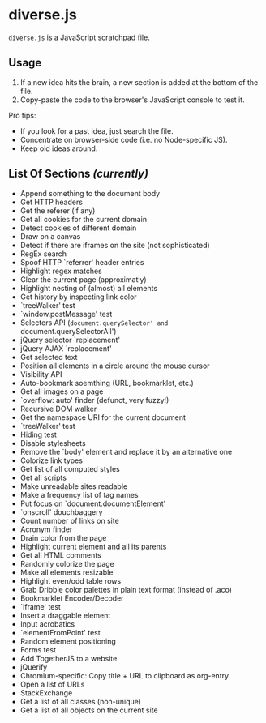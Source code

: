 # diverse.js

`diverse.js` is a JavaScript scratchpad file.

## Usage

1. If a new idea hits the brain, a new section is added at the bottom of
   the file.
2. Copy-paste the code to the browser's JavaScript console to test it.

Pro tips:
  
- If you look for a past idea, just search the file.
- Concentrate on browser-side code (i.e. no Node-specific JS).
- Keep old ideas around.

## List Of Sections *(currently)*

- Append something to the document body
- Get HTTP headers
- Get the referer (if any)
- Get all cookies for the current domain
- Detect cookies of different domain
- Draw on a canvas
- Detect if there are iframes on the site (not sophisticated)
- RegEx search
- Spoof HTTP `referrer' header entries
- Highlight regex matches
- Clear the current page (approximatly)
- Highlight nesting of (almost) all elements
- Get history by inspecting link color
- `treeWalker' test
- `window.postMessage' test
- Selectors API (`document.querySelector' and `document.querySelectorAll')
- jQuery selector `replacement'
- jQuery AJAX `replacement'
- Get selected text
- Position all elements in a circle around the mouse cursor
- Visibility API
- Auto-bookmark soemthing (URL, bookmarklet, etc.)
- Get all images on a page
- `overflow: auto' finder (defunct, very fuzzy!)
- Recursive DOM walker
- Get the namespace URI for the current document
- `treeWalker' test
- Hiding test
- Disable stylesheets
- Remove the `body' element and replace it by an alternative one
- Colorize link types
- Get list of all computed styles
- Get all scripts
- Make unreadable sites readable
- Make a frequency list of tag names
- Put focus on `document.documentElement'
- `onscroll' douchbaggery
- Count number of links on site
- Acronym finder
- Drain color from the page
- Highlight current element and all its parents
- Get all HTML comments
- Randomly colorize the page
- Make all elements resizable
- Highlight even/odd table rows
- Grab Dribble color palettes in plain text format (instead of .aco)
- Bookmarklet Encoder/Decoder
- `iframe' test
- Insert a draggable element
- Input acrobatics
- `elementFromPoint' test
- Random element positioning
- Forms test
- Add TogetherJS to a website
- jQuerify
- Chromium-specific: Copy title + URL to clipboard as org-entry
- Open a list of URLs
- StackExchange
- Get a list of all classes (non-unique)
- Get a list of all objects on the current site
